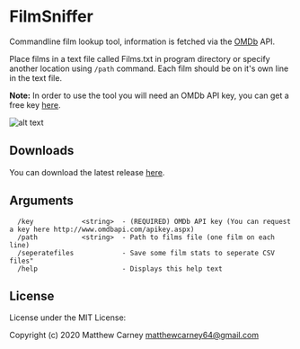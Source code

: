 # FilmSniffer
Commandline film lookup tool, information is fetched via the [OMDb](http://www.omdbapi.com) API. 

Place films in a text file called Films.txt in program directory or specify another location using ```/path``` command. Each film should be on it's own line in the text file.

**Note:** In order to use the tool you will need an OMDb API key, you can get a free key [here](http://www.omdbapi.com/apikey.aspx).

![alt text](https://user-images.githubusercontent.com/9999745/82820712-9464af00-9e9a-11ea-8763-168d86317281.png "")

## Downloads
You can download the latest release [here](). 

## Arguments
```
  /key            <string>  - (REQUIRED) OMDb API key (You can request a key here http://www.omdbapi.com/apikey.aspx)
  /path           <string>  - Path to films file (one film on each line)
  /seperatefiles            - Save some film stats to seperate CSV files"
  /help                     - Displays this help text
```

## License

License under the MIT License:

Copyright (c) 2020 Matthew Carney <matthewcarney64@gmail.com>